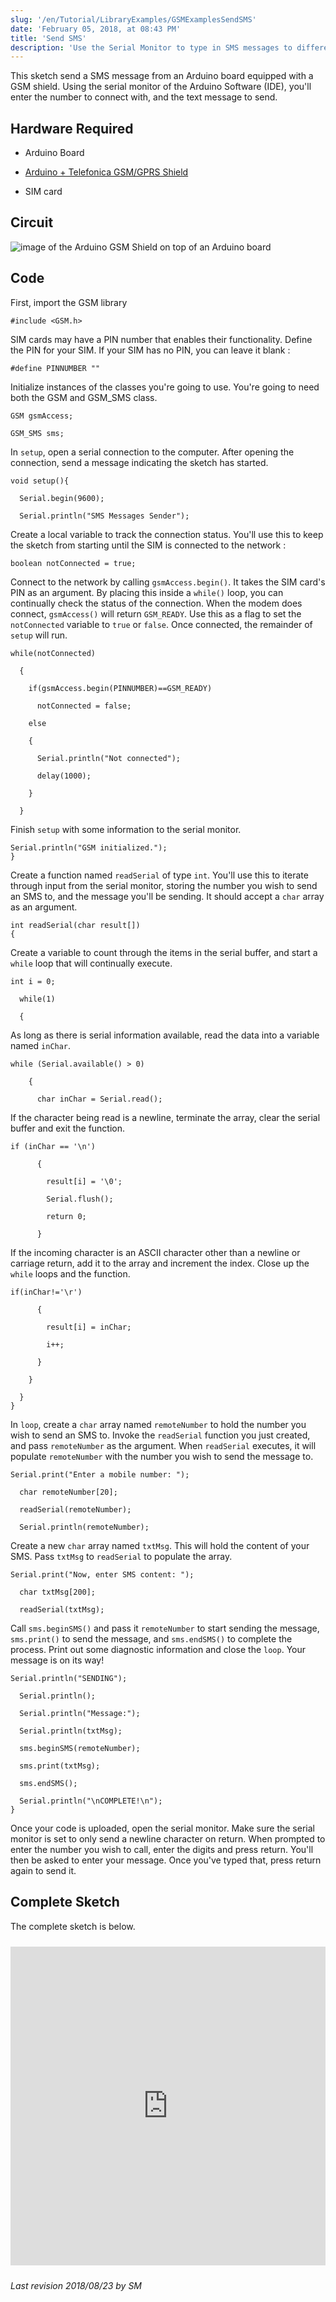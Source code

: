 ```yaml
---
slug: '/en/Tutorial/LibraryExamples/GSMExamplesSendSMS'
date: 'February 05, 2018, at 08:43 PM'
title: 'Send SMS'
description: 'Use the Serial Monitor to type in SMS messages to different phone numbers.'
---
```


This sketch send a SMS message from an Arduino board equipped with a GSM shield. Using the serial monitor of the Arduino Software (IDE), you'll enter the number to connect with, and the text message to send.

## Hardware Required

- Arduino Board

- [Arduino + Telefonica GSM/GPRS Shield](/retired/shields/arduino-gsm-shield)
- SIM card

## Circuit

![image of the Arduino GSM Shield on top of an Arduino board](assets/GSMShield_ArduinoUno.jpg)



## Code

First, import the GSM library

`#include <GSM.h>`

SIM cards may have a PIN number that enables their functionality. Define the PIN for your SIM. If your SIM has no PIN, you can leave it blank :

`#define PINNUMBER ""`

Initialize instances of the classes you're going to use. You're going to need both the GSM and GSM_SMS class.

```arduino
GSM gsmAccess;

GSM_SMS sms;
```

In `setup`, open a serial connection to the computer. After opening the connection, send a message indicating the sketch has started.

```arduino
void setup(){

  Serial.begin(9600);

  Serial.println("SMS Messages Sender");
```

Create a local variable to track the connection status. You'll use this to keep the sketch from starting until the SIM is connected to the network :

```arduino
boolean notConnected = true;
```

Connect to the network by calling `gsmAccess.begin()`. It takes the SIM card's PIN as an argument. By placing this inside a `while()` loop, you can continually check the status of the connection. When the modem does connect, `gsmAccess()` will return `GSM_READY`. Use this as a flag to set the `notConnected` variable to `true` or `false`. Once connected, the remainder of `setup` will run.

```arduino
while(notConnected)

  {

    if(gsmAccess.begin(PINNUMBER)==GSM_READY)

      notConnected = false;

    else

    {

      Serial.println("Not connected");

      delay(1000);

    }

  }
```

Finish `setup` with some information to the serial monitor.

```arduino
Serial.println("GSM initialized.");
}
```

Create a function named `readSerial` of type `int`. You'll use this to iterate through input from the serial monitor, storing the number you wish to send an SMS to, and the message you'll be sending. It should accept a `char` array as an argument.

```arduino
int readSerial(char result[])
{
```

Create a variable to count through the items in the serial buffer, and start a `while` loop that will continually execute.

```arduino
int i = 0;

  while(1)

  {
```

As long as there is serial information available, read the data into a variable named `inChar`.

```arduino
while (Serial.available() > 0)

    {

      char inChar = Serial.read();
```

If the character being read is a newline, terminate the array, clear the serial buffer and exit the function.

```arduino
if (inChar == '\n')

      {

        result[i] = '\0';

        Serial.flush();

        return 0;

      }
```

If the incoming character is an ASCII character other than a newline or carriage return, add it to the array and increment the index. Close up the `while` loops and the function.

```arduino
if(inChar!='\r')

      {

        result[i] = inChar;

        i++;

      }

    }

  }
}
```

In `loop`, create a `char` array named `remoteNumber` to hold the number you wish to send an SMS to. Invoke the `readSerial` function you just created, and pass `remoteNumber` as the argument. When `readSerial` executes, it will populate `remoteNumber` with the number you wish to send the message to.

```arduino
Serial.print("Enter a mobile number: ");

  char remoteNumber[20];

  readSerial(remoteNumber);

  Serial.println(remoteNumber);
```

Create a new `char` array named `txtMsg`. This will hold the content of your SMS. Pass `txtMsg` to `readSerial` to populate the array.

```arduino
Serial.print("Now, enter SMS content: ");

  char txtMsg[200];

  readSerial(txtMsg);
```

Call `sms.beginSMS()` and pass it `remoteNumber` to start sending the message, `sms.print()` to send the message, and `sms.endSMS()` to complete the process. Print out some diagnostic information and close the `loop`. Your message is on its way!

```arduino
Serial.println("SENDING");

  Serial.println();

  Serial.println("Message:");

  Serial.println(txtMsg);

  sms.beginSMS(remoteNumber);

  sms.print(txtMsg);

  sms.endSMS();

  Serial.println("\nCOMPLETE!\n");
}
```

Once your code is uploaded, open the serial monitor. Make sure the serial monitor is set to only send a newline character on return. When prompted to enter the number you wish to call, enter the digits and press return. You'll then be asked to enter your message. Once you've typed that, press return again to send it.

## Complete Sketch

The complete sketch is below.

<iframe src='https://create.arduino.cc/example/library/gsm_1_0_6/gsm_1_0_6%5Cexamples%5CSendSMS/SendSMS/preview?embed' style='height:510px;width:100%;margin:10px 0' frameborder='0'></iframe>


*Last revision 2018/08/23 by SM*